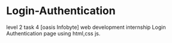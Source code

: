 # Login-Authentication
level 2 task 4  [oasis Infobyte]  web development internship  Login Authentication page using html,css js.
